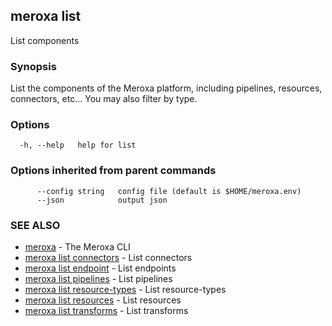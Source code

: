 ## meroxa list

List components

### Synopsis

List the components of the Meroxa platform, including pipelines,
 resources, connectors, etc... You may also filter by type.

### Options

```
  -h, --help   help for list
```

### Options inherited from parent commands

```
      --config string   config file (default is $HOME/meroxa.env)
      --json            output json
```

### SEE ALSO

* [meroxa](meroxa.md)	 - The Meroxa CLI
* [meroxa list connectors](meroxa_list_connectors.md)	 - List connectors
* [meroxa list endpoint](meroxa_list_endpoint.md)	 - List endpoints
* [meroxa list pipelines](meroxa_list_pipelines.md)	 - List pipelines
* [meroxa list resource-types](meroxa_list_resource-types.md)	 - List resource-types
* [meroxa list resources](meroxa_list_resources.md)	 - List resources
* [meroxa list transforms](meroxa_list_transforms.md)	 - List transforms

